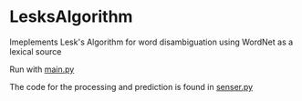 # LesksAlgorithm
Imeplements Lesk's Algorithm for word disambiguation using WordNet as a lexical  source


Run with [main.py](code/main.py)

The code for the processing and prediction is found in [senser.py](code/senser.py)
